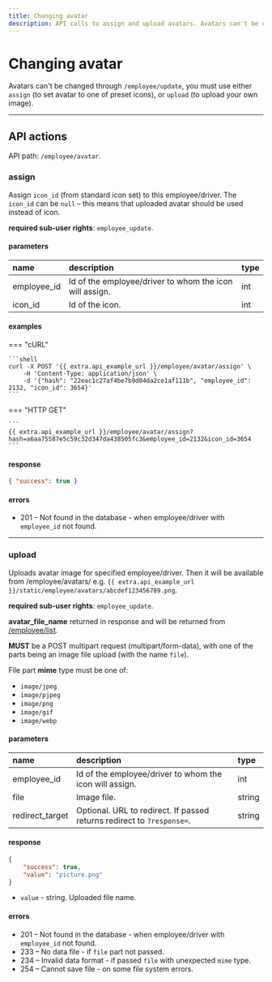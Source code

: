 ```yaml
---
title: Changing avatar
description: API calls to assign and upload avatars. Avatars can't be changed through `/employee/update`, you must use either `assign` (to set avatar to one of preset icons), or `upload` (to upload your own image).
---
```


# Changing avatar

Avatars can't be changed through `/employee/update`, you must use either `assign` (to set avatar to one of preset icons),
or `upload` (to upload your own image). 

***

## API actions

API path: `/employee/avatar`.

### assign

Assign `icon_id` (from standard icon set) to this employee/driver. 
The `icon_id` can be `null` – this means that uploaded avatar should be used instead of icon.

**required sub-user rights**: `employee_update`.

#### parameters

| name | description | type |
| :--- | :--- | :--- |
| employee_id | Id of the employee/driver to whom the icon will assign. | int |
| icon_id | Id of the icon. | int |

#### examples

=== "cURL"

    ```shell
    curl -X POST '{{ extra.api_example_url }}/employee/avatar/assign' \
        -H 'Content-Type: application/json' \ 
        -d '{"hash": "22eac1c27af4be7b9d04da2ce1af111b", "employee_id": 2132, "icon_id": 3654}'
    ```

=== "HTTP GET"

    ```
    {{ extra.api_example_url }}/employee/avatar/assign?hash=a6aa75587e5c59c32d347da438505fc3&employee_id=2132&icon_id=3654
    ```

#### response

```json
{ "success": true }
```
    
#### errors

* 201 – Not found in the database - when employee/driver with `employee_id` not found.

***

### upload

Uploads avatar image for specified employee/driver.
Then it will be available from /employee/avatars/
e.g. `{{ extra.api_example_url }}/static/employee/avatars/abcdef123456789.png`.

**required sub-user rights**: `employee_update`.

**avatar_file_name** returned in response and will be returned from [/employee/list](./index.md#list).

**MUST** be a POST multipart request (multipart/form-data),
with one of the parts being an image file upload (with the name `file`).

File part **mime** type must be one of:

* `image/jpeg`
* `image/pjpeg`
* `image/png`
* `image/gif`
* `image/webp`

#### parameters

| name | description | type |
| :--- | :--- | :--- |
| employee_id | Id of the employee/driver to whom the icon will assign. | int |
| file | Image file. | string |
| redirect_target | Optional. URL to redirect. If passed returns redirect to `?response=`. | string |

#### response

```json
{
    "success": true,
    "value": "picture.png"
}
```

* `value` - string. Uploaded file name.

#### errors

* 201 – Not found in the database - when employee/driver with `employee_id` not found.
* 233 – No data file - if `file` part not passed.
* 234 – Invalid data format - if passed `file` with unexpected `mime` type.
* 254 – Cannot save file - on some file system errors.
